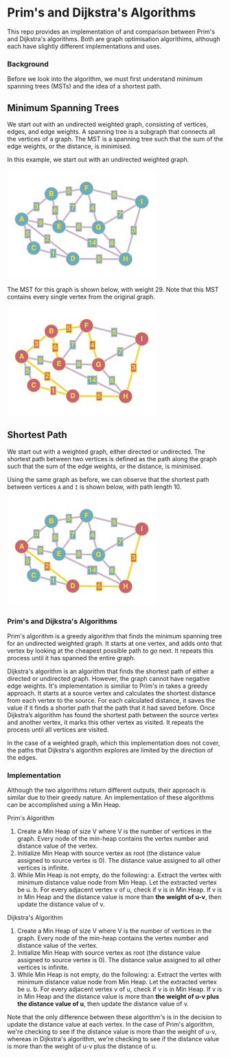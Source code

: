 # Prim's and Dijkstra's Algorithms

This repo provides an implementation of and comparison between Prim's and Dijkstra's algorithms. Both are graph optimisation algorithims, although each have slightly different implementations and uses. 


### Background

Before we look into the algorithm, we must first understand minimum spanning trees (MSTs) and the idea of a shortest path. 

## Minimum Spanning Trees

We start out with an undirected weighted graph, consisting of vertices, edges, and edge weights. A spanning tree is a subgraph that connects all the vertices of a graph. The MST is a spanning tree such that the sum of the edge weights, or the distance, is minimised. 

In this example, we start out with an undirected weighted graph. 

![OG graph](/og_graph.png)

The MST for this graph is shown below, with weight 29. Note that this MST contains every single vertex from the original graph. 

![MST](/mst.png)

## Shortest Path

We start out with a weighted graph, either directed or undirected. The shortest path between two vertices is defined as the path along the graph such that the sum of the edge weights, or the distance, is minimised. 

Using the same graph as before, we can observe that the shortest path between vertices `A` and `I` is shown below, with path length 10. 

![shortest_path](/shortest_path.png)

### Prim's and Dijkstra's Algorithms

Prim's algorithm is a greedy algorithm that finds the minimum spanning tree for an undirected weighted graph. It starts at one vertex, and adds onto that vertex by looking at the cheapest possible path to go next. It repeats this process until it has spanned the entire graph. 


Dijkstra's algorithm is an algorithm that finds the shortest path of either a directed or undirected graph. However, the graph cannot have negative edge weights. It's implementation is similiar to Prim's in takes a greedy approach. It starts at a source vertex and calculates the shortest distance from each vertex to the source. For each calculated distance, it saves the value if it finds a shorter path that the path that it had saved before. Once Dijkstra’s algorithm has found the shortest path between the source vertex and another vertex, it marks this other vertex as visited. It repeats the process until all vertices are visited. 

In the case of a weighted graph, which this implementation does not cover, the paths that Dijkstra's algorithm explores are limited by the direction of the edges.

### Implementation

Although the two algorithms return different outputs, their approach is similar due to their greedy nature. An implementation of these algorithms can be accomplished using a Min Heap. 

Prim's Algorithm
1. Create a Min Heap of size V where V is the number of vertices in the graph. Every node of the min-heap contains the vertex number and distance value of the vertex. 
2. Initialize Min Heap with source vertex as root (the distance value assigned to source vertex is 0). The distance value assigned to all other vertices is infinite. 
3. While Min Heap is not empty, do the following:
a. Extract the vertex with minimum distance value node from Min Heap. Let the extracted vertex be u. 
b. For every adjacent vertex v of u, check if v is in Min Heap. If v is in Min Heap and the distance value is more than **the weight of u-v**, then update the distance value of v.

Dijkstra's Algorithm
1. Create a Min Heap of size V where V is the number of vertices in the graph. Every node of the min-heap contains the vertex number and distance value of the vertex. 
2. Initialize Min Heap with source vertex as root (the distance value assigned to source vertex is 0). The distance value assigned to all other vertices is infinite. 
3. While Min Heap is not empty, do the following:
a. Extract the vertex with minimum distance value node from Min Heap. Let the extracted vertex be u. 
b. For every adjacent vertex v of u, check if v is in Min Heap. If v is in Min Heap and the distance value is more than **the weight of u-v plus the distance value of u**, then update the distance value of v.

Note that the only difference between these algorithm's is in the decision to update the distance value at each vertex. In the case of Prim's algorithm, we're checking to see if the distance value is more than the weight of u-v, whereas in Dijkstra's algorithm, we're checking to see if the distance value is more than the weight of u-v plus the distance of u. 


<!-- How to run algorithms -->


<!-- running time, time and space complexity -->

<!-- uses of these algorithms -->